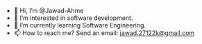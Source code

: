 - 👋 Hi, I’m @Jawad-Ahme
- 👀 I’m interested in software development.
- 🌱 I’m currently learning Software Engineering.
- 📫 How to reach me? Send an email: jawad.27122k@gmail.com

<!---
Jawad-Ahme/Jawad-Ahme is a ✨ special ✨ repository because its `README.md` (this file) appears on your GitHub profile.
You can click the Preview link to take a look at your changes.
--->
